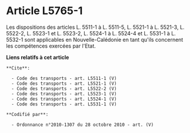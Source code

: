 # Article L5765-1

Les dispositions des articles L. 5511-1 à L. 5511-5, L. 5521-1 à L. 5521-3, L. 5522-2, L. 5523-1 et L. 5523-2, L. 5524-1 à L.
5524-4 et L. 5531-1 à L. 5532-1 sont applicables en Nouvelle-Calédonie en tant qu'ils concernent les compétences exercées par
l'Etat.

**Liens relatifs à cet article**

	**Cite**:

	  - Code des transports - art. L5511-1 (V)
	  - Code des transports - art. L5521-1 (V)
	  - Code des transports - art. L5522-2 (V)
	  - Code des transports - art. L5523-1 (V)
	  - Code des transports - art. L5524-1 (V)
	  - Code des transports - art. L5531-1 (V)

	**Codifié par**:

	  - Ordonnance n°2010-1307 du 28 octobre 2010 - art. (V)
